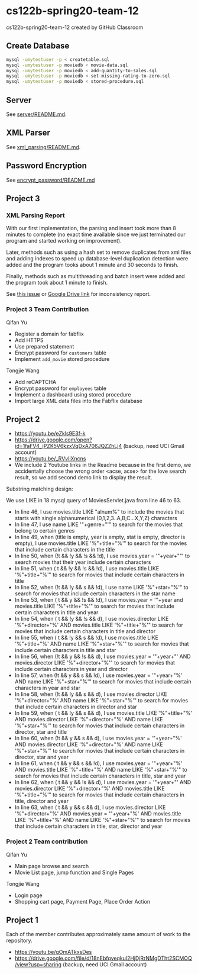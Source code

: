 # cs122b-spring20-team-12

cs122b-spring20-team-12 created by GitHub Classroom

## Create Database

```bash
mysql -umytestuser -p < createtable.sql
mysql -umytestuser -p moviedb < movie-data.sql
mysql -umytestuser -p moviedb < add-quantity-to-sales.sql
mysql -umytestuser -p moviedb < set-missing-rating-to-zero.sql
mysql -umytestuser -p moviedb < stored-procedure.sql
```

## Server

See [server/README.md](./server/README.md).

## XML Parser

See [xml_parsing/README.md](./xml_parsing/README.md).

## Password Encryption

See [encrypt_password/README.md](./encrypt_password/README.md)

## Project 3

### XML Parsing Report

With our first implementation, the parsing and insert took more than 8 minutes to complete (no exact time available since we just terminated our program and started working on improvement).

Later, methods such as using a hash set to remove duplicates from xml files and adding indexes to speed up database-level duplication detection were added and the program tooks about 1 minute and 30 seconds to finish.

Finally, methods such as multithreading and batch insert were added and the program took about 1 minute to finish.

See [this issue](https://github.com/UCI-Chenli-teaching/cs122b-spring20-team-12/issues/2) or [Google Drive link](https://drive.google.com/open?id=1DpzkE_DnSuwqXifNqH6XxaKOgUlZ8NRz) for inconsistency report.

### Project 3 Team Contribution

Qifan Yu
- Register a domain for fabflix
- Add HTTPS
- Use prepared statement
- Encrypt password for `customers` table
- Implement `add_movie` stored procedure

Tongjie Wang
- Add reCAPTCHA
- Encrypt password for `employees` table
- Implement a dashboard using stored procedure
- Import large XML data files into the Fabflix database

## Project 2

- https://youtu.be/eZkls9E3f-k
- https://drive.google.com/open?id=1faFV4_jPZK5V6kzxVqDxA706JQZZhLj4 (backup, need UCI Gmail account)
- https://youtu.be/_RVvliXncns
- We include 2 Youtube links in the Readme because in the first demo, we accidentally choose the wrong order <acse, acse> for the love search result, so we add second demo link to display the result.

Substring matching design:

We use LIKE in 18 mysql query of MoviesServlet.java from line 46 to 63.
- In line 46, I use movies.title LIKE "alnum%" to include the movies that starts with single alphanumerical (0,1,2,3..A,B,C...X,Y,Z) characters
- In line 47, I use name LIKE '"+genre+"'" to search for the movies that belong to certain genres
- In line 49, when (title is empty, year is empty, stat is empty, director is empty), I use movies.title LIKE '%"+title+"%'" to search for the movies that include certain characters in the title
- In line 50, when (!t && !y && !s && !d), I use movies.year = '"+year+"'" to search movies that their year include certain characters
- In line 51, when ( t && !y && !s && !d), I use movies.title LIKE '%"+title+"%'" to search for movies that include certain characters in title
- In line 52, when (!t && !y &&  s && !d), I use name LIKE '%"+star+"%'" to search for movies that include certain characters in the star name
- In line 53, when ( t &&  y && !s && !d), I use movies.year = '"+year and movies.title LIKE '%"+title+"%'" to search for movies that include certain characters in title and year
- In line 54, when ( t && !y && !s &&  d), I use movies.director LIKE '%"+director+"%' AND movies.title LIKE '%"+title+"%'" to search for movies that include certain characters in title and director
- In line 55, when ( t && !y &&  s && !d), I use movies.title LIKE '%"+title+"%' AND name LIKE '%"+star+"%'" to search for movies that include certain characters in title and star
- In line 56, when (!t &&  y && !s &&  d), I use movies.year = '"+year+"' AND movies.director LIKE '%"+director+"%'" to search for movies that include certain characters in year and director
- In line 57, when (!t &&  y &&  s && !d), I use movies.year = '"+year+"%' AND name LIKE '%"+star+"%'" to search for movies that include certain characters in year and star
- In line 58, when (!t && !y &&  s &&  d), I use movies.director LIKE '%"+director+"%' AND name LIKE '%"+star+"%'" to search for movies that include certain characters in director and star
- In line 59, when ( t && !y &&  s &&  d), I use movies.title LIKE '%"+title+"%' AND movies.director LIKE '%"+director+"%' AND name LIKE '%"+star+"%'" to search for movies that include certain characters in director, star and title
- In line 60, when (!t &&  y &&  s &&  d), I use movies.year = '"+year+"%' AND movies.director LIKE '%"+director+"%' AND name LIKE '%"+star+"%'" to search for movies that include certain characters in director, star and year
- In line 61, when ( t &&  y &&  s && !d), I use movies.year = '"+year+"%' AND movies.title LIKE '%"+title+"%' AND name LIKE '%"+star+"%'" to search for movies that include certain characters in title, star and year
- In line 62, when ( t &&  y && !s &&  d), I use movies.year = '"+year+"' AND movies.director LIKE '%"+director+"%' AND movies.title LIKE '%"+title+"%'" to search for movies that include certain characters in title, director and year
- In line 63, when ( t &&  y &&  s &&  d), I use movies.director LIKE '%"+director+"%' AND movies.year = '"+year+"%' AND movies.title LIKE '%"+title+"%' AND name LIKE '%"+star+"%'" to search for movies that include certain characters in title, star, director and year

### Project 2 Team contribution

Qifan Yu
- Main page browse and search 
- Movie List page, jump function and Single Pages 

Tongjie Wang
- Login page
- Shopping cart page, Payment Page, Place Order Action

## Project 1

Each of the member contributes approximately same amount of work to the repository.

- https://youtu.be/gOmATkxsDes
- https://drive.google.com/file/d/18nEbfqveqkul2HjDjRrNMgDTht2SCMOQ/view?usp=sharing (backup, need UCI Gmail account)
